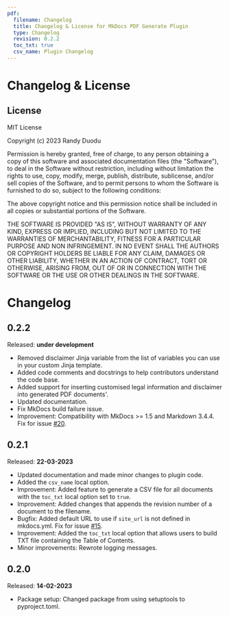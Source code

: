 ```yaml
---
pdf:
  filename: Changelog
  title: Changelog & License for MkDocs PDF Generate Plugin
  type: Changelog
  revision: 0.2.2   
  toc_txt: true
  csv_name: Plugin Changelog
---
```


# Changelog & License

## License

MIT License

Copyright (c) 2023 Randy Duodu

Permission is hereby granted, free of charge, to any person obtaining a copy
of this software and associated documentation files (the "Software"), to deal
in the Software without restriction, including without limitation the rights
to use, copy, modify, merge, publish, distribute, sublicense, and/or sell
copies of the Software, and to permit persons to whom the Software is
furnished to do so, subject to the following conditions:

The above copyright notice and this permission notice shall be included in all
copies or substantial portions of the Software.

THE SOFTWARE IS PROVIDED "AS IS", WITHOUT WARRANTY OF ANY KIND, EXPRESS OR
IMPLIED, INCLUDING BUT NOT LIMITED TO THE WARRANTIES OF MERCHANTABILITY,
FITNESS FOR A PARTICULAR PURPOSE AND NON INFRINGEMENT. IN NO EVENT SHALL THE
AUTHORS OR COPYRIGHT HOLDERS BE LIABLE FOR ANY CLAIM, DAMAGES OR OTHER
LIABILITY, WHETHER IN AN ACTION OF CONTRACT, TORT OR OTHERWISE, ARISING FROM,
OUT OF OR IN CONNECTION WITH THE SOFTWARE OR THE USE OR OTHER DEALINGS IN THE
SOFTWARE.

# Changelog

0.2.2
-----
Released: **under development**

* Removed disclaimer Jinja variable from the list of variables you can use in your custom Jinja template.
* Added code comments and docstrings to help contributors understand the code base.
* Added support for inserting customised legal information and disclaimer into generated PDF documents'.
* Updated documentation.
* Fix MkDocs build failure issue.
* Improvement: Compatibility with MkDocs >= 1.5 and Markdown 3.4.4. Fix for issue [#20](https://github.com/iSOLveIT/mkdocs-pdf-generate/issues/20).

0.2.1
-----
Released: **22-03-2023**

* Updated documentation and made minor changes to plugin code.
* Added the `csv_name` local option.
* Improvement: Added feature to generate a CSV file for all documents with the `toc_txt` local option set to `true`.
* Improvement: Added changes that appends the revision number of a document to the filename.
* Bugfix: Added default URL to use if `site_url` is not defined in mkdocs.yml. Fix for issue [#15](https://github.com/iSOLveIT/mkdocs-pdf-generate/issues/15).
* Improvement: Added the `toc_txt` local option that allows users to build TXT file containing the Table of Contents.
* Minor improvements: Rewrote logging messages.

0.2.0
-----
Released: **14-02-2023**

* Package setup: Changed package from using setuptools to pyproject.toml.

